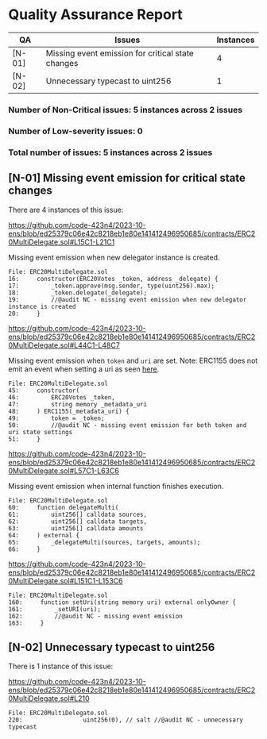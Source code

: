 # Quality Assurance Report

| QA     | Issues                                            | Instances |
|--------|---------------------------------------------------|-----------|
| [N-01] | Missing event emission for critical state changes | 4         |
| [N-02] | Unnecessary typecast to uint256                   | 1         |

### Number of Non-Critical issues: 5 instances across 2 issues
### Number of Low-severity issues: 0
### Total number of issues: 5 instances across 2 issues

## [N-01] Missing event emission for critical state changes

There are 4 instances of this issue:

https://github.com/code-423n4/2023-10-ens/blob/ed25379c06e42c8218eb1e80e141412496950685/contracts/ERC20MultiDelegate.sol#L15C1-L21C1

Missing event emission when new delegator instance is created.
```solidity
File: ERC20MultiDelegate.sol
16:     constructor(ERC20Votes _token, address _delegate) {
17:         _token.approve(msg.sender, type(uint256).max);
18:         _token.delegate(_delegate);
19:         //@audit NC - missing event emission when new delegator instance is created
20:     }
```

https://github.com/code-423n4/2023-10-ens/blob/ed25379c06e42c8218eb1e80e141412496950685/contracts/ERC20MultiDelegate.sol#L44C1-L48C7

Missing event emission when `token` and `uri` are set. Note: ERC1155 does not emit an event when setting a uri as seen [here](https://github.com/OpenZeppelin/openzeppelin-contracts/blob/793d92a3331538d126033cbacb1ee5b8a7d95adc/contracts/token/ERC1155/ERC1155.sol#L282C1-L284C6).
```solidity
File: ERC20MultiDelegate.sol
45:     constructor(
46:         ERC20Votes _token,
47:         string memory _metadata_uri
48:     ) ERC1155(_metadata_uri) {
49:         token = _token;
50:         //@audit NC - missing event emission for both token and uri state settings
51:     }
```

https://github.com/code-423n4/2023-10-ens/blob/ed25379c06e42c8218eb1e80e141412496950685/contracts/ERC20MultiDelegate.sol#L57C1-L63C6

Missing event emission when internal function finishes execution.
```solidity
File: ERC20MultiDelegate.sol
60:     function delegateMulti(
61:         uint256[] calldata sources,
62:         uint256[] calldata targets,
63:         uint256[] calldata amounts
64:     ) external {
65:         _delegateMulti(sources, targets, amounts);
66:     }
```

https://github.com/code-423n4/2023-10-ens/blob/ed25379c06e42c8218eb1e80e141412496950685/contracts/ERC20MultiDelegate.sol#L151C1-L153C6

```solidity
File: ERC20MultiDelegate.sol
160:     function setUri(string memory uri) external onlyOwner {
161:         _setURI(uri);
162:         //@audit NC - missing event emission
163:     }
```

## [N-02] Unnecessary typecast to uint256

There is 1 instance of this issue:

https://github.com/code-423n4/2023-10-ens/blob/ed25379c06e42c8218eb1e80e141412496950685/contracts/ERC20MultiDelegate.sol#L210

```solidity
File: ERC20MultiDelegate.sol
220:                 uint256(0), // salt //@audit NC - unnecessary typecast
```

